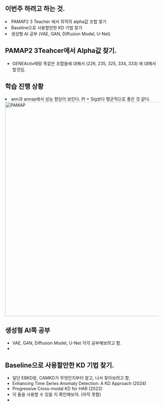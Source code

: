 ## 이번주 하려고 하는 것.
<li> PAMAP2 3 Teacher 에서 최적의 alpha값 조합 찾기 </li>
<li> Baseline으로 사용할만한 KD 기법 찾기 </li>
<li> 생성형 AI 공부 (VAE, GAN, Diffusion Model, U-Net) </li>

## PAMAP2 3Teahcer에서 Alpha값 찾기.
- GENEActiv때랑 똑같은 조합들에 대해서 (226, 235, 325, 334, 333) 에 대해서 할것임.

## 학습 진행 상황
<li> ann과 annsp에서 성능 향상이 보인다. PI + Sig보다 평균적으로 좋은 것 같다. </li>
<img src="https://github.com/wjdwocks/ML-DNN/raw/main/markdown/25년/25.5.23/PAMAP.png" alt="PAMAP" width="700">

## 생성형 AI쪽 공부
- VAE, GAN, Diffusion Model, U-Net 각각 공부해보려고 함.
- 


## Baseline으로 사용할만한 KD 기법 찾기.
- 일단 EBKD랑, CAMKD가 무엇인지부터 알고, 나서 찾아보려고 함.
- Enhancing Time Series Anomaly Detection: A KD Approach (2024)
- Progressive Cross-modal KD for HAR (2022)
- 이 둘을 사용할 수 있을 지 확인해보자. (아직 못함)
- 